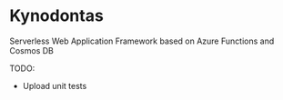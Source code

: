 # Kynodontas
Serverless Web Application Framework based on Azure Functions and Cosmos DB

TODO:
- Upload unit tests
